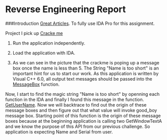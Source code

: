 Reverse Engineering Report
===========================
###Introduction
[Great Articles](http://securityxploded.com/reversing-basics-ida-pro.php#References). To fully use IDA Pro for this assignment. 

Project I pick up [Cracke me](http://crackmes.de/users/als_pom/crackme2/)

1. Run the application independently.
2. Load the application with IDA.

3. As we can see in the picture that the crackme is poping up a message box once the name is less than 5. The String "Name is too short" is an important hint for us to start our work. As this application is written by Visual C++ 6.0, all output text messages should be passed into the [MessageBox](http://msdn.microsoft.com/en-us/library/windows/desktop/ms645505(v=vs.85).aspx) function. 

Now, I start to find the magic string "Name is too short" by openning each function in the IDA and finally I found this message in the function. [GetUserName](http://msdn.microsoft.com/en-us/library/windows/desktop/ms724432(v=vs.85).aspx). Now we will backtrace to find out the origin of these message boxes and then figure out that what value will invoke good_boy message box. Starting point of this function is the origin of these message boxes because at the beginning application is calling two GetWindowTextA and we know the purpose of this API from our previous challenge. So application is expecting Name and Serial from user. 